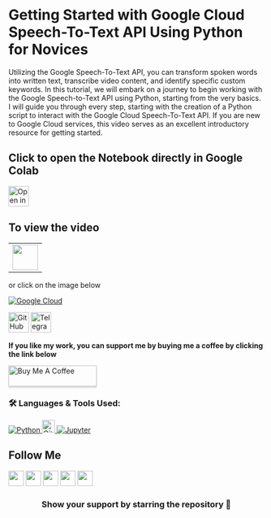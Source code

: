 <h1>Getting Started with Google Cloud Speech-To-Text API Using Python for Novices</h1>
<p>Utilizing the Google Speech-To-Text API, you can transform spoken words into written text, transcribe video content, and identify specific custom keywords. In this tutorial, we will embark on a journey to begin working with the Google Speech-to-Text API using Python, starting from the very basics. I will guide you through every step, starting with the creation of a Python script to interact with the Google Cloud Speech-To-Text API. If you are new to Google Cloud services, this video serves as an excellent introductory resource for getting started.</p>
<h2>Click to open the Notebook directly in Google Colab</h2>
<!-- [![Open In Colab](https://colab.research.google.com/assets/colab-badge.svg)](https://colab.research.google.com/github/bhattbhavesh91/google-speech-to-text-tutorial/blob/main/google-speech-to-text-notebook.ipynb)
 -->

<p><a href="https://colab.research.google.com/github/bhattbhavesh91/google-speech-to-text-tutorial/blob/main/google-speech-to-text-notebook.ipynb" target="_blank"><img height="40" alt="Open in Colab" src = "https://colab.research.google.com/assets/colab-badge.svg"></a></p>
<h2>To view the video</h2>
<table>
   <tr>
      <td><a href="http://www.youtube.com/watch?v=jBbLon5esbE" target="_blank"><img height="50" src = "https://img.shields.io/youtube/views/jBbLon5esbE?color=blue&label=Watch%20on%20YouTube&logo=youtube&logoColor=red&style=for-the-badge"></a></td>
   </tr>
</table>

<p>or click on the image below</p>
<p><a href="http://www.youtube.com/watch?v=jBbLon5esbE"><img alt="Google Cloud
" src="http://img.youtube.com/vi/jBbLon5esbE/0.jpg" /></a></p>
<p><a href="https://github.com/sponsors/bhattbhavesh91" target="_blank"><img height="40" alt="GitHub Sponsor" src = "https://img.shields.io/badge/Sponsor me on GitHub-30363D?style=for-the-badge&logo=GitHub-Sponsors&logoColor=#white"></a>
<a href="https://t.me/bhattbhavesh91" target="_blank"><img height="40" alt="Telegram Channel Link" src = "https://img.shields.io/badge/Join my Telegram channel-2CA5E0?style=for-the-badge&logo=telegram&logoColor=white"></a></p>
<p><strong>If you like my work, you can support me by buying me a coffee by clicking the link below</strong></p>
<p><a href="https://www.buymeacoffee.com/bhattbhavesh91" target="_blank"><img src="https://www.buymeacoffee.com/assets/img/custom_images/orange_img.png" alt="Buy Me A Coffee" style="height: 41px !important;width: 174px !important;box-shadow: 0px 3px 2px 0px rgba(190, 190, 190, 0.5) !important;-webkit-box-shadow: 0px 3px 2px 0px rgba(190, 190, 190, 0.5) !important;" ></a></p>
<h3>🛠 Languages &amp; Tools Used:</h3>
<p align="left">
  <a href="https://www.python.org/" target="_blank"> <img alt="Python" src="https://img.shields.io/badge/python%20-%2314354C.svg?&style=for-the-badge&logo=python&logoColor=white"/> </a>
  <a href="https://git-scm.com/" target="_blank"> <img src="https://img.shields.io/badge/Git-282C34?logo=git" alt="Git logo" title="Git" height="25" /> </a>
  <a href="https://jupyter.org/" target="_blank"> <img alt="Jupyter" src="https://img.shields.io/badge/Jupyter%20-%23F37626.svg?&style=for-the-badge&logo=Jupyter&logoColor=white" /> </a>


## Follow Me
<a href="https://twitter.com/_bhaveshbhatt" target="_blank"><img class="ai-subscribed-social-icon" src="https://bhattbhavesh91.github.io/assets/images/tw.png" width="30"></a>
<a href="https://www.youtube.com/bhaveshbhatt8791/" target="_blank"><img class="ai-subscribed-social-icon" src="https://bhattbhavesh91.github.io/assets/images/ytb.png" width="30"></a>
<a href="https://www.youtube.com/PythonTricks/" target="_blank"><img class="ai-subscribed-social-icon" src="https://bhattbhavesh91.github.io/assets/images/python_logo.png" width="30"></a>
<a href="https://github.com/bhattbhavesh91" target="_blank"><img class="ai-subscribed-social-icon" src="https://bhattbhavesh91.github.io/assets/images/gthb.png" width="30"></a>
<a href="https://www.linkedin.com/in/bhattbhavesh91/" target="_blank"><img class="ai-subscribed-social-icon" src="https://bhattbhavesh91.github.io/assets/images/lnkdn.png" width="30"></a>

<h3 align="center">Show your support by starring the repository 🙂</h3>
